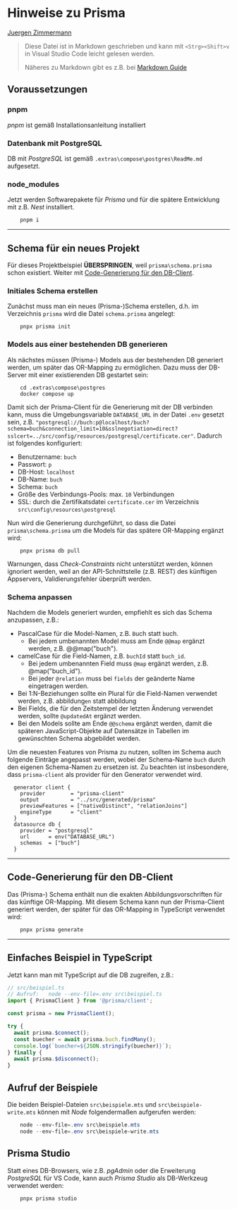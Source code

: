 # Hinweise zu Prisma

<!--
  Copyright (C) 2025 - present Juergen Zimmermann, Hochschule Karlsruhe

  This program is free software: you can redistribute it and/or modify
  it under the terms of the GNU General Public License as published by
  the Free Software Foundation, either version 3 of the License, or
  (at your option) any later version.

  This program is distributed in the hope that it will be useful,
  but WITHOUT ANY WARRANTY; without even the implied warranty of
  MERCHANTABILITY or FITNESS FOR A PARTICULAR PURPOSE.  See the
  GNU General Public License for more details.

  You should have received a copy of the GNU General Public License
  along with this program. If not, see <http://www.gnu.org/licenses/>.
-->

[Juergen Zimmermann](mailto:Juergen.Zimmermann@h-ka.de)

> Diese Datei ist in Markdown geschrieben und kann mit `<Strg><Shift>v` in
> Visual Studio Code leicht gelesen werden.
>
> Näheres zu Markdown gibt es z.B. bei [Markdown Guide](https://www.markdownguide.org/)

## Voraussetzungen

### pnpm

_pnpm_ ist gemäß Installationsanleitung installiert

### Datenbank mit PostgreSQL

DB mit _PostgreSQL_ ist gemäß `.extras\compose\postgres\ReadMe.md` aufgesetzt.

### node_modules

Jetzt werden Softwarepakete für _Prisma_ und für die spätere Entwicklung mit
z.B. _Nest_ installiert.

```shell
    pnpm i
```

---

## Schema für ein neues Projekt

Für dieses Projektbeispiel **ÜBERSPRINGEN**, weil `prisma\schema.prisma` schon existiert.
Weiter mit [Code-Generierung für den DB-Client](#code-generierung-für-den-db-client).

### Initiales Schema erstellen

Zunächst muss man ein neues (Prisma-)Schema erstellen, d.h. im Verzeichnis `prisma`
wird die Datei `schema.prisma` angelegt:

```shell
    pnpx prisma init
```

### Models aus einer bestehenden DB generieren

Als nächstes müssen (Prisma-) Models aus der bestehenden DB generiert werden,
um später das OR-Mapping zu ermöglichen. Dazu muss der DB-Server mit einer
existierenden DB gestartet sein:

```powerhell
    cd .extras\compose\postgres
    docker compose up
```

Damit sich der Prisma-Client für die Generierung mit der DB verbinden kann,
muss die Umgebungsvariable `DATABASE_URL` in der Datei `.env` gesetzt sein, z.B.
`"postgresql://buch:p@localhost/buch?schema=buch&connection_limit=10&sslnegotiation=direct?sslcert=../src/config/resources/postgresql/certificate.cer"`.
Dadurch ist folgendes konfiguriert:

- Benutzername: `buch`
- Passwort: `p`
- DB-Host: `localhost`
- DB-Name: `buch`
- Schema: `buch`
- Größe des Verbindungs-Pools: max. `10` Verbindungen
- SSL: durch die Zertifikatsdatei `certificate.cer` im Verzeichnis `src\config\resources\postgresql`

Nun wird die Generierung durchgeführt, so dass die Datei `prisma\schema.prisma`
um die Models für das spätere OR-Mapping ergänzt wird:

```shell
    pnpx prisma db pull
```

Warnungen, dass _Check-Constraints_ nicht unterstützt werden, können ignoriert werden,
weil an der API-Schnittstelle (z.B. REST) des künftigen Appservers, Validierungsfehler
überprüft werden.

### Schema anpassen

Nachdem die Models generiert wurden, empfiehlt es sich das Schema anzupassen, z.B.:

- PascalCase für die Model-Namen, z.B. `B`uch statt `b`uch.
  - Bei jedem umbenannten Model muss am Ende `@@map` ergänzt werden, z.B. @@map("buch").
- camelCase für die Field-Namen, z.B. `buchId` statt `buch_id`.
  - Bei jedem umbenannten Field muss `@map` ergänzt werden, z.B. @map("buch_id").
  - Bei jeder `@relation` muss bei `fields` der geänderte Name eingetragen werden.
- Bei 1:N-Beziehungen sollte ein Plural für die Field-Namen verwendet werden,
  z.B. abbildung`en` statt abbildung
- Bei Fields, die für den Zeitstempel der letzten Änderung verwendet werden,
  sollte `@updatedAt` ergänzt werden.
- Bei den Models sollte am Ende `@@schema` ergänzt werden, damit die späteren
  JavaScript-Objekte auf Datensätze in Tabellen im gewünschten Schema abgebildet
  werden.

Um die neuesten Features von Prisma zu nutzen, sollten im Schema auch folgende
Einträge angepasst werden, wobei der Schema-Name `buch` durch den eigenen
Schema-Namen zu ersetzen ist. Zu beachten ist insbesondere, dass `prisma-client`
als provider für den Generator verwendet wird.

```prisma
  generator client {
    provider        = "prisma-client"
    output          = "../src/generated/prisma"
    previewFeatures = ["nativeDistinct", "relationJoins"]
    engineType      = "client"
  }
  datasource db {
    provider = "postgresql"
    url      = env("DATABASE_URL")
    schemas  = ["buch"]
  }
```

---

## Code-Generierung für den DB-Client

Das (Prisma-) Schema enthält nun die exakten Abbildungsvorschriften für das
künftige OR-Mapping. Mit diesem Schema kann nun der Prisma-Client generiert
werden, der später für das OR-Mapping in TypeScript verwendet wird:

```shell
    pnpx prisma generate
```

---

## Einfaches Beispiel in TypeScript

Jetzt kann man mit TypeScript auf die DB zugreifen, z.B.:

```typescript
// src/beispiel.ts
// Aufruf:   node --env-file=.env src\beispiel.ts
import { PrismaClient } from '@prisma/client';

const prisma = new PrismaClient();

try {
  await prisma.$connect();
  const buecher = await prisma.buch.findMany();
  console.log(`buecher=${JSON.stringify(buecher)}`);
} finally {
  await prisma.$disconnect();
}
```

## Aufruf der Beispiele

Die beiden Beispiel-Dateien `src\beispiele.mts` und `src\beispiele-write.mts`
können mit _Node_ folgendermaßen aufgerufen werden:

```powershell
    node --env-file=.env src\beispiele.mts
    node --env-file=.env src\beispiele-write.mts
```

## Prisma Studio

Statt eines DB-Browsers, wie z.B. _pgAdmin_ oder die Erweiterung _PostgreSQL_
für VS Code, kann auch _Prisma Studio_ als DB-Werkzeug verwendet werden:

```shell
    pnpx prisma studio
```

